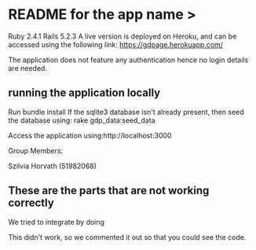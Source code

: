 # README for the app name > #
Ruby 2.4.1  Rails 5.2.3
A live version is deployed on Heroku, and can be accessed using the following link:
https://gdpage.herokuapp.com/

The application does not feature any authentication hence no login details are needed.

## running the application locally ##
Run bundle install If the sqlite3 database isn't already present, then seed the database using:
rake gdp_data:seed_data

Access the application using:http://localhost:3000
<p>Group Members:</p>
Szilvia Horvath (51982068)


## These are the parts that are not working correctly ##

We tried to integrate <x> by doing <w>

This didn't work, so we commented it out so that you could see the code.
